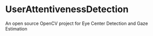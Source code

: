 # UserAttentivenessDetection
An open source OpenCV project for Eye Center Detection and Gaze Estimation

